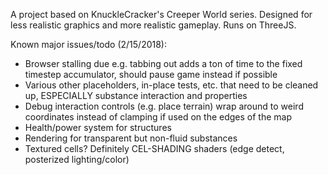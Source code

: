 A project based on KnuckleCracker's Creeper World series. Designed for less realistic graphics and more realistic gameplay.
Runs on ThreeJS.

Known major issues/todo (2/15/2018):
- Browser stalling due e.g. tabbing out adds a ton of time to the fixed timestep accumulator, should pause game instead if possible
- Various other placeholders, in-place tests, etc. that need to be cleaned up, ESPECIALLY substance interaction and properties
- Debug interaction controls (e.g. place terrain) wrap around to weird coordinates instead of clamping if used on the edges of the map
- Health/power system for structures
- Rendering for transparent but non-fluid substances
- Textured cells? Definitely CEL-SHADING shaders (edge detect, posterized lighting/color)